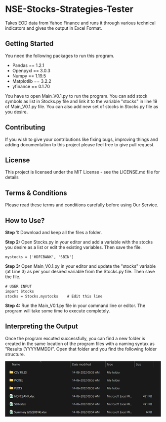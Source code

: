 # NSE-Stocks-Strategies-Tester
Takes EOD data from Yahoo Finance and runs it through various technical indicators and gives the output in Excel Format.

## Getting Started
You need the following packages to run this program.
* Pandas == 1.2.1
* Openpyxl == 3.0.3
* Numpy == 1.19.5
* Matplotlib == 3.2.2
* yfinance == 0.1.70

You have to open Main_V0.1.py to run the program. You can add stock symbols as list in Stocks.py file and link it to the variable "stocks" in line 19 of Main_V0.1.py file. You can also add new set of stocks in Stocks.py file as you desire.

## Contributing
If you wish to give your contributions like fixing bugs, improving things and adding documentation to this project please feel free to give pull request.

## License
This project is licensed under the MIT License - see the LICENSE.md file for details

## Terms & Conditions
Please read these terms and conditions carefully before using Our Service.

## How to Use?
**Step 1:** Download and keep all the files a folder.

**Step 2:** Open Stocks.py in your editor and add a variable with the stocks you desire as a list or edit the existing variables. Then save the file.

```python:
mystocks = ['HDFCBANK', 'SBIN']
```

**Step 3:** Open Main_V0.1.py in your editor and update the "stocks" variable (at Line 3) as per your desired variable from the Stocks.py file. Then save the file.

```python:
# USER INPUT
import Stocks
stocks = Stocks.mystocks    # Edit this line

```

**Step 4:** Run the Main_V0.1.py file in your command line or editor. The program will take some time to execute completely.

## Interpreting the Output
Once the program excuted successfully, you can find a new folder is created in the same location of the program files with a naming syntax as "Results (YYYYMMDD)". Open that folder and you find the following folder structure.

![File Structure](https://github.com/louisvathan/NSE-Stocks-Strategies-Tester/blob/main/Sample/Images/Folder%20Structure.jpg?raw=true)
